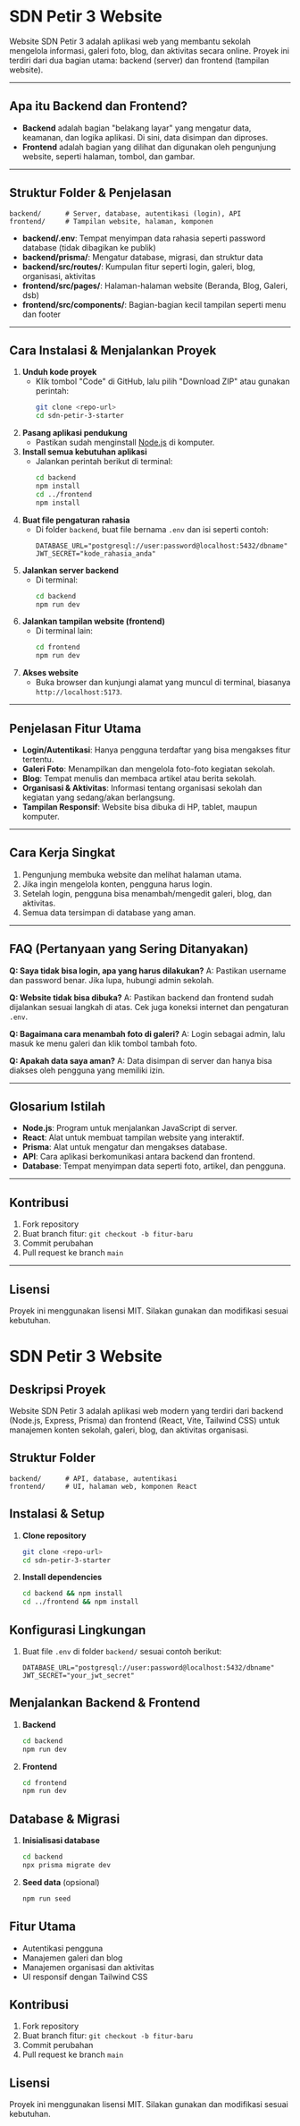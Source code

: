 # SDN Petir 3 Website

Website SDN Petir 3 adalah aplikasi web yang membantu sekolah mengelola informasi, galeri foto, blog, dan aktivitas secara online. Proyek ini terdiri dari dua bagian utama: backend (server) dan frontend (tampilan website).

---

## Apa itu Backend dan Frontend?

- **Backend** adalah bagian "belakang layar" yang mengatur data, keamanan, dan logika aplikasi. Di sini, data disimpan dan diproses.
- **Frontend** adalah bagian yang dilihat dan digunakan oleh pengunjung website, seperti halaman, tombol, dan gambar.

---

## Struktur Folder & Penjelasan

```
backend/      # Server, database, autentikasi (login), API
frontend/     # Tampilan website, halaman, komponen
```

- **backend/.env**: Tempat menyimpan data rahasia seperti password database (tidak dibagikan ke publik)
- **backend/prisma/**: Mengatur database, migrasi, dan struktur data
- **backend/src/routes/**: Kumpulan fitur seperti login, galeri, blog, organisasi, aktivitas
- **frontend/src/pages/**: Halaman-halaman website (Beranda, Blog, Galeri, dsb)
- **frontend/src/components/**: Bagian-bagian kecil tampilan seperti menu dan footer

---

## Cara Instalasi & Menjalankan Proyek

1. **Unduh kode proyek**
	- Klik tombol "Code" di GitHub, lalu pilih "Download ZIP" atau gunakan perintah:
	  ```bash
	  git clone <repo-url>
	  cd sdn-petir-3-starter
	  ```
2. **Pasang aplikasi pendukung**
	- Pastikan sudah menginstall [Node.js](https://nodejs.org/) di komputer.
3. **Install semua kebutuhan aplikasi**
	- Jalankan perintah berikut di terminal:
	  ```bash
	  cd backend
	  npm install
	  cd ../frontend
	  npm install
	  ```
4. **Buat file pengaturan rahasia**
	- Di folder `backend`, buat file bernama `.env` dan isi seperti contoh:
	  ```env
	  DATABASE_URL="postgresql://user:password@localhost:5432/dbname"
	  JWT_SECRET="kode_rahasia_anda"
	  ```
5. **Jalankan server backend**
	- Di terminal:
	  ```bash
	  cd backend
	  npm run dev
	  ```
6. **Jalankan tampilan website (frontend)**
	- Di terminal lain:
	  ```bash
	  cd frontend
	  npm run dev
	  ```
7. **Akses website**
	- Buka browser dan kunjungi alamat yang muncul di terminal, biasanya `http://localhost:5173`.

---

## Penjelasan Fitur Utama

- **Login/Autentikasi**: Hanya pengguna terdaftar yang bisa mengakses fitur tertentu.
- **Galeri Foto**: Menampilkan dan mengelola foto-foto kegiatan sekolah.
- **Blog**: Tempat menulis dan membaca artikel atau berita sekolah.
- **Organisasi & Aktivitas**: Informasi tentang organisasi sekolah dan kegiatan yang sedang/akan berlangsung.
- **Tampilan Responsif**: Website bisa dibuka di HP, tablet, maupun komputer.

---

## Cara Kerja Singkat

1. Pengunjung membuka website dan melihat halaman utama.
2. Jika ingin mengelola konten, pengguna harus login.
3. Setelah login, pengguna bisa menambah/mengedit galeri, blog, dan aktivitas.
4. Semua data tersimpan di database yang aman.

---

## FAQ (Pertanyaan yang Sering Ditanyakan)

**Q: Saya tidak bisa login, apa yang harus dilakukan?**
A: Pastikan username dan password benar. Jika lupa, hubungi admin sekolah.

**Q: Website tidak bisa dibuka?**
A: Pastikan backend dan frontend sudah dijalankan sesuai langkah di atas. Cek juga koneksi internet dan pengaturan `.env`.

**Q: Bagaimana cara menambah foto di galeri?**
A: Login sebagai admin, lalu masuk ke menu galeri dan klik tombol tambah foto.

**Q: Apakah data saya aman?**
A: Data disimpan di server dan hanya bisa diakses oleh pengguna yang memiliki izin.

---

## Glosarium Istilah

- **Node.js**: Program untuk menjalankan JavaScript di server.
- **React**: Alat untuk membuat tampilan website yang interaktif.
- **Prisma**: Alat untuk mengatur dan mengakses database.
- **API**: Cara aplikasi berkomunikasi antara backend dan frontend.
- **Database**: Tempat menyimpan data seperti foto, artikel, dan pengguna.

---

## Kontribusi

1. Fork repository
2. Buat branch fitur: `git checkout -b fitur-baru`
3. Commit perubahan
4. Pull request ke branch `main`

---

## Lisensi

Proyek ini menggunakan lisensi MIT. Silakan gunakan dan modifikasi sesuai kebutuhan.
# SDN Petir 3 Website

## Deskripsi Proyek
Website SDN Petir 3 adalah aplikasi web modern yang terdiri dari backend (Node.js, Express, Prisma) dan frontend (React, Vite, Tailwind CSS) untuk manajemen konten sekolah, galeri, blog, dan aktivitas organisasi.

## Struktur Folder

```
backend/      # API, database, autentikasi
frontend/     # UI, halaman web, komponen React
```

## Instalasi & Setup

1. **Clone repository**
	```bash
	git clone <repo-url>
	cd sdn-petir-3-starter
	```
2. **Install dependencies**
	```bash
	cd backend && npm install
	cd ../frontend && npm install
	```

## Konfigurasi Lingkungan

1. Buat file `.env` di folder `backend/` sesuai contoh berikut:
	```env
	DATABASE_URL="postgresql://user:password@localhost:5432/dbname"
	JWT_SECRET="your_jwt_secret"
	```

## Menjalankan Backend & Frontend

1. **Backend**
	```bash
	cd backend
	npm run dev
	```
2. **Frontend**
	```bash
	cd frontend
	npm run dev
	```

## Database & Migrasi

1. **Inisialisasi database**
	```bash
	cd backend
	npx prisma migrate dev
	```
2. **Seed data** (opsional)
	```bash
	npm run seed
	```

## Fitur Utama

- Autentikasi pengguna
- Manajemen galeri dan blog
- Manajemen organisasi dan aktivitas
- UI responsif dengan Tailwind CSS

## Kontribusi

1. Fork repository
2. Buat branch fitur: `git checkout -b fitur-baru`
3. Commit perubahan
4. Pull request ke branch `main`

## Lisensi

Proyek ini menggunakan lisensi MIT. Silakan gunakan dan modifikasi sesuai kebutuhan.
